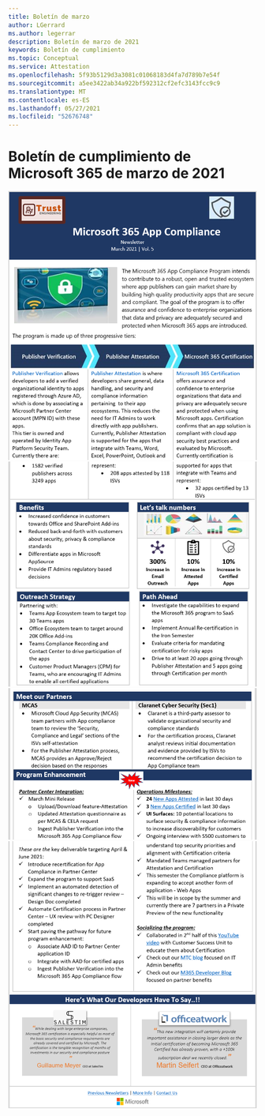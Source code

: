 ```yaml
---
title: Boletín de marzo
author: LGerrard
ms.author: legerrar
description: Boletín de marzo de 2021
keywords: Boletín de cumplimiento
ms.topic: Conceptual
ms.service: Attestation
ms.openlocfilehash: 5f93b5129d3a3081c01068183d4fa7d789b7e54f
ms.sourcegitcommit: a5ee3422ab34a922bf592312cf2efc3143fcc9c9
ms.translationtype: MT
ms.contentlocale: es-ES
ms.lasthandoff: 05/27/2021
ms.locfileid: "52676748"
---
```

# <a name="march-2021-microsoft-365-app-compliance-newsletter"></a>Boletín de cumplimiento de Microsoft 365 de marzo de 2021

![1 de ](../media/March1.PNG)
 ![ marzo 2 de ](../media/March2.PNG)
 ![ marzo 3 ](../media/March3.PNG)
 ![ de marzo 4](../media/March4.PNG)
